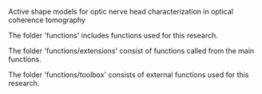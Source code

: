 Active shape models for optic nerve head characterization in optical coherence
tomography

The folder 'functions' includes functions used for this research.

The folder 'functions/extensions' consist of functions called from 
the main functions.

The folder 'functions/toolbox' consists of external functions used for 
this research.
